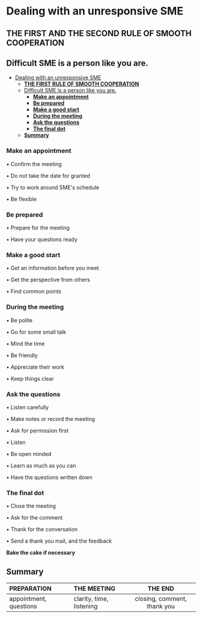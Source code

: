 # Dealing with an unresponsive SME

## **THE FIRST AND THE SECOND RULE OF SMOOTH COOPERATION**
## Difficult SME is a person like you are.


- [Dealing with an unresponsive SME](#dealing-with-an-unresponsive-sme)
  - [**THE FIRST RULE OF SMOOTH COOPERATION**](#the-first-rule-of-smooth-cooperation)
  - [Difficult SME is a person like you are.](#difficult-sme-is-a-person-like-you-are)
    - [**Make an appointment**](#make-an-appointment)
    - [**Be prepared**](#be-prepared)
    - [**Make a good start**](#make-a-good-start)
    - [**During the meeting**](#during-the-meeting)
    - [**Ask the questions**](#ask-the-questions)
    - [**The final dot**](#the-final-dot)
  - [**Summary**](#summary)



###  **Make an appointment**
• Confirm the meeting

• Do not take the date for granted

• Try to work around SME's schedule 

• Be flexible


### **Be prepared**
• Prepare for the meeting

• Have your questions ready

 
### **Make a good start**
• Get an information before you meet

• Get the perspective from others

• Find common points 


### **During the meeting**
• Be polite

• Go for some small talk

• Mind the time 

• Be friendly

• Appreciate their work

• Keep things clear

### **Ask the questions**
• Listen carefully

• Make notes or record the meeting

• Ask for permission first 

• Listen 

• Be open minded 

• Learn as much as you can

• Have the questions written down


### **The final dot** 
• Close the meeting 

• Ask for the comment 

• Thank for the conversation
 
• Send a thank you mail, and the feedback 


**Bake the cake if necessary**

## **Summary**



|   PREPARATION  |   THE MEETING  | THE END   |
| :------------- |:-------------------|:-----:|
| appointment, questions   |clarity, time, listening |closing, comment, thank you   |
